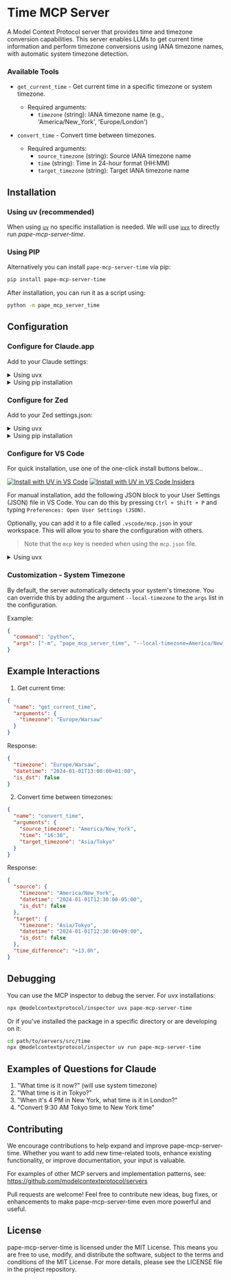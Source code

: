 # Time MCP Server

A Model Context Protocol server that provides time and timezone conversion capabilities. This server enables LLMs to get current time information and perform timezone conversions using IANA timezone names, with automatic system timezone detection.

### Available Tools

- `get_current_time` - Get current time in a specific timezone or system timezone.
    - Required arguments:
        - `timezone` (string): IANA timezone name (e.g., 'America/New_York', 'Europe/London')

- `convert_time` - Convert time between timezones.
    - Required arguments:
        - `source_timezone` (string): Source IANA timezone name
        - `time` (string): Time in 24-hour format (HH:MM)
        - `target_timezone` (string): Target IANA timezone name

## Installation

### Using uv (recommended)

When using [`uv`](https://docs.astral.sh/uv/) no specific installation is needed. We will
use [`uvx`](https://docs.astral.sh/uv/guides/tools/) to directly run *pape-mcp-server-time*.

### Using PIP

Alternatively you can install `pape-mcp-server-time` via pip:

```bash
pip install pape-mcp-server-time
```

After installation, you can run it as a script using:

```bash
python -m pape_mcp_server_time
```

## Configuration

### Configure for Claude.app

Add to your Claude settings:

<details>
<summary>Using uvx</summary>

```json
{
  "mcpServers": {
    "time": {
      "command": "uvx",
      "args": ["pape-mcp-server-time"]
    }
  }
}
```

</details>

<details>
<summary>Using pip installation</summary>

```json
{
  "mcpServers": {
    "time": {
      "command": "python",
      "args": ["-m", "pape_mcp_server_time"]
    }
  }
}
```

</details>

### Configure for Zed

Add to your Zed settings.json:

<details>
<summary>Using uvx</summary>

```json
"context_servers": [
  "pape-mcp-server-time": {
    "command": "uvx",
    "args": ["pape-mcp-server-time"]
  }
],
```

</details>

<details>
<summary>Using pip installation</summary>

```json
"context_servers": {
  "pape-mcp-server-time": {
    "command": "python",
    "args": ["-m", "pape_mcp_server_time"]
  }
},
```

</details>

### Configure for VS Code

For quick installation, use one of the one-click install buttons below...

[![Install with UV in VS Code](https://img.shields.io/badge/VS_Code-UV-0098FF?style=flat-square&logo=visualstudiocode&logoColor=white)](https://insiders.vscode.dev/redirect/mcp/install?name=time&config=%7B%22command%22%3A%22uvx%22%2C%22args%22%3A%5B%pape-mcp-server-time%22%5D%7D) [![Install with UV in VS Code Insiders](https://img.shields.io/badge/VS_Code_Insiders-UV-24bfa5?style=flat-square&logo=visualstudiocode&logoColor=white)](https://insiders.vscode.dev/redirect/mcp/install?name=time&config=%7B%22command%22%3A%22uvx%22%2C%22args%22%3A%5B%pape-mcp-server-time%22%5D%7D&quality=insiders)

For manual installation, add the following JSON block to your User Settings (JSON) file in VS Code. You can do this by pressing `Ctrl + Shift + P` and typing `Preferences: Open User Settings (JSON)`.

Optionally, you can add it to a file called `.vscode/mcp.json` in your workspace. This will allow you to share the configuration with others.

> Note that the `mcp` key is needed when using the `mcp.json` file.

<details>
<summary>Using uvx</summary>

```json
{
  "mcp": {
    "servers": {
      "time": {
        "command": "uvx",
        "args": ["pape-mcp-server-time"]
      }
    }
  }
}
```

</details>


### Customization - System Timezone

By default, the server automatically detects your system's timezone. You can override this by adding the argument `--local-timezone` to the `args` list in the configuration.

Example:

```json
{
  "command": "python",
  "args": ["-m", "pape_mcp_server_time", "--local-timezone=America/New_York"]
}
```

## Example Interactions

1. Get current time:

```json
{
  "name": "get_current_time",
  "arguments": {
    "timezone": "Europe/Warsaw"
  }
}
```

Response:

```json
{
  "timezone": "Europe/Warsaw",
  "datetime": "2024-01-01T13:00:00+01:00",
  "is_dst": false
}
```

2. Convert time between timezones:

```json
{
  "name": "convert_time",
  "arguments": {
    "source_timezone": "America/New_York",
    "time": "16:30",
    "target_timezone": "Asia/Tokyo"
  }
}
```

Response:

```json
{
  "source": {
    "timezone": "America/New_York",
    "datetime": "2024-01-01T12:30:00-05:00",
    "is_dst": false
  },
  "target": {
    "timezone": "Asia/Tokyo",
    "datetime": "2024-01-01T12:30:00+09:00",
    "is_dst": false
  },
  "time_difference": "+13.0h",
}
```

## Debugging

You can use the MCP inspector to debug the server. For uvx installations:

```bash
npx @modelcontextprotocol/inspector uvx pape-mcp-server-time
```

Or if you've installed the package in a specific directory or are developing on it:

```bash
cd path/to/servers/src/time
npx @modelcontextprotocol/inspector uv run pape-mcp-server-time
```

## Examples of Questions for Claude

1. "What time is it now?" (will use system timezone)
2. "What time is it in Tokyo?"
3. "When it's 4 PM in New York, what time is it in London?"
4. "Convert 9:30 AM Tokyo time to New York time"

## Contributing

We encourage contributions to help expand and improve pape-mcp-server-time. Whether you want to add new time-related tools, enhance existing functionality, or improve documentation, your input is valuable.

For examples of other MCP servers and implementation patterns, see:
<https://github.com/modelcontextprotocol/servers>

Pull requests are welcome! Feel free to contribute new ideas, bug fixes, or enhancements to make pape-mcp-server-time even more powerful and useful.

## License

pape-mcp-server-time is licensed under the MIT License. This means you are free to use, modify, and distribute the software, subject to the terms and conditions of the MIT License. For more details, please see the LICENSE file in the project repository.
